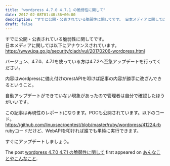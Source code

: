 ```yaml
---
title: "wordpress 4.7.0 4.7.1 の脆弱性に関して"
date: 2017-02-08T01:40:36+00:00
description: "すでに公開・公表されている脆弱性に関してです。 日本メディアに関しては以下にアナウンスされています。 https://www.ipa.go.jp/security/ciadr/vul/20170206-wordpress ..."
draft: false
---
```


すでに公開・公表されている脆弱性に関してです。  
日本メディアに関しては以下にアナウンスされています。  
https://www.ipa.go.jp/security/ciadr/vul/20170206-wordpress.html

バージョン、4.7.0、4.7.1を使っている方は4.7.2へ至急アップデートを行ってください。

内容はwordpressに備え付けのrestAPIを叩けば記事の内容が勝手に改ざんできるということ。

自動アップデートができていない現象があったので管理者は自分で確認したほうがいいです。

この記事は再現性のレポートになります。POCも公開されています。以下のコード。  
https://github.com/linuxsec/pentest/blob/master/ruby/wordpress/41224.rb  
rubyコードだけど、WebAPIを叩ければ誰でも単純に実行できます。

すぐにアップデートしましょう。

The post [wordpress 4.7.0 4.7.1 の脆弱性に関して](https://blog.cfw4.tokyo/wordpress/433/) first appeared on [あんなことやこんなこと](https://blog.cfw4.tokyo).